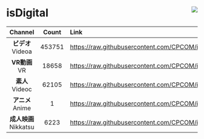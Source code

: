 # isDigital <img align="right" src="https://img.shields.io/github/last-commit/CPCOM/isDigital"/>  
  
| Channel | Count | Link |  
| :-----: | :---: | :--- |  
|**ビデオ**<br />Videoa | 453751 | https://raw.githubusercontent.com/CPCOM/isDigital/main/Videoa.txt |  
|**VR動画**<br />VR | 18658 | https://raw.githubusercontent.com/CPCOM/isDigital/main/VR.txt |  
|**素人**<br />Videoc | 62105 | https://raw.githubusercontent.com/CPCOM/isDigital/main/Videoc.txt |  
|**アニメ**<br />Anime | 1 | https://raw.githubusercontent.com/CPCOM/isDigital/main/Anime.txt |  
|**成人映画**<br />Nikkatsu | 6223 | https://raw.githubusercontent.com/CPCOM/isDigital/main/Nikkatsu.txt |  